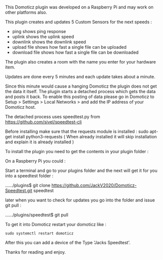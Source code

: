 This Domoticz plugin was developed on a Raspberry Pi and may work on other platforms also.

This plugin creates and updates 5 Custom Sensors for the next speeds : 

 - ping             shows ping response
 - uplink           shows the uplink speed
 - downlink         shows the downlink speed
 - upload file      shows how fast a single file can be uploaded
 - download file    shows how fast a single file can be downloaded

The plugin also creates a room with the name you enter for your hardware item.

Updates are done every 5 minutes and each update takes about a minute.

Since this minute would cause a hanging Domoticz the plugin does not get the data it itself.
The plugin starts a detached process which gets the data and posts it back.
To enable this posting of data please go in Domoticz to Setup > Settings > Local Networks > and add the IP address of your Domoticz host.

The detached process uses speedtest.py from https://github.com/sivel/speedtest-cli

Before installing make sure that the requests module is installed :
sudo apt-get install python3-requests
( When already installed it will skip installation and explain it is already installed )

To install the plugin you need to get the contents in your plugin folder :

On a Raspberry Pi you could :

Start a terminal and go to your plugins folder and the next will get it for you into a speedtest folder : 

 ....../plugins$ git clone https://github.com/JackV2020/Domoticz-Speedtest.git speedtest

later when you want to check for updates you go into the folder and issue git pull :

 ....../plugins/speedtest$ git pull

To get it into Domoticz restart your domoticz like :

    sudo systemctl restart domoticz

After this you can add a device of the Type 'Jacks Speedtest'.

Thanks for reading and enjoy.
